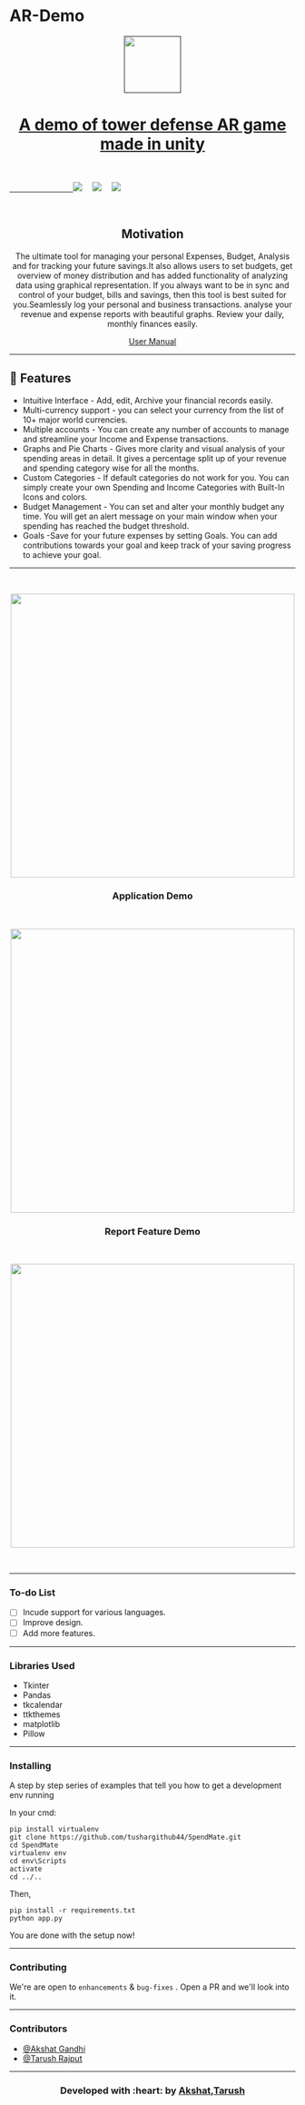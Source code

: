 # AR-Demo
<p align="center">
  <a href="" rel="noopener">
 <img width=100px src="./assets/images/SpendMate1.png"</a>
</p>
<h1 align = 'center'>A demo of tower defense AR game made in unity</h1>

<br>

</p>  


&emsp;&emsp;&emsp;&emsp;&emsp;&emsp;&emsp;&emsp;[![](https://img.shields.io/badge/Made_with-tkinter-blue?style=for-the-badge)](https://docs.python.org/3/library/tk.html)
&emsp;[![](https://img.shields.io/badge/Made_with-sqlite3-blue?style=for-the-badge)](https://docs.python.org/2/library/sqlite3.html)
&emsp;[![](https://img.shields.io/badge/IDE-Visual_Studio_Code-blue?style=for-the-badge&logo=visual-studio-code)](https://code.visualstudio.com/  "Visual Studio Code")



<br>

<h2 align='center'>Motivation</h2>
<p align='center'>
The ultimate tool for managing your personal Expenses, Budget, Analysis and for tracking your future savings.It also allows users to set budgets, get overview of money distribution and has added functionality of analyzing data using graphical representation. If you always want to be in sync and control of your budget, bills and savings, then this tool is best suited for you.Seamlessly log your personal and business transactions. analyse your revenue and expense reports with beautiful graphs. Review your daily, monthly finances easily.


<p align='center'>
<a href="https://docs.google.com/document/d/e/2PACX-1vQn_2oSdxNJglxhb0F_3OS6h94MO6FGFWZdYHcEoaNBHjI-U7sBWdCMlCo0PhWbSzzBHl1dJFCmbqry/pub">
User Manual
</a>
</p>

</p>

------------------------------------------

## 🚀 Features
- Intuitive Interface - Add, edit, Archive your financial records easily.
- Multi-currency support - you can select your currency from the list of 10+ major world currencies.
- Multiple accounts - You can create any number of accounts to manage and streamline your Income and Expense transactions.
- Graphs and Pie Charts - Gives more clarity and visual analysis of your spending areas in detail. It gives a percentage split up of your revenue and spending category wise for all the months.
- Custom Categories - If default categories do not work for you. You can simply create your own Spending and Income Categories with Built-In Icons and colors.
- Budget Management - You can set and alter your monthly budget any time. You will get an alert message on your main window when your spending has reached the budget threshold.
- Goals -Save for your future expenses by setting Goals. You can add contributions towards your goal and keep track of your saving progress to achieve your goal.

------------------------------------------

<div align="center">
<br>
<p align="center">
  <img src ="./assets/images/image37.png" width = 500px>
</p>
<h3 align="center">Application Demo</h3>
<br>
<p align="center">
  <img src="https://github.com/tarush-r/AR-Demo/blob/master/Demo.gif" width = 500px>
</p>
<h3 align="center">Report Feature Demo</h3>
<br>
<p align="center">
  <img src ="./assets/gif/Part-2.gif" width = 500px>
</p>
<br>
  



</div>


------------------------------------------

### To-do List

- [ ] Incude support for various languages. 
- [ ] Improve design.
- [ ] Add more features.

------------------------------------------
### Libraries Used 

- Tkinter 
- Pandas
- tkcalendar
- ttkthemes 
- matplotlib
- Pillow

------------------------------------------
### Installing

A step by step series of examples that tell you how to get a development env running

In your cmd:

```
pip install virtualenv
git clone https://github.com/tushargithub44/SpendMate.git 
cd SpendMate
virtualenv env
cd env\Scripts
activate
cd ../..
```

Then,

```
pip install -r requirements.txt
python app.py
```

You are done with the setup now!

------------------------------------------

### Contributing


 We're are open to `enhancements` & `bug-fixes` . Open a PR and we'll look into it. 
 
------------------------------------------
### Contributors
- [@Akshat Gandhi](https://github.com/AkshatG6)
- [@Tarush Rajput](https://github.com/tarush-r)

------------------------------------------
<h3 align="center"><b>Developed with :heart: by <a href="https://github.com/AkshatG6">Akshat</a>,<a href="https://github.com/tarush-r">Tarush</a></b></h1>

